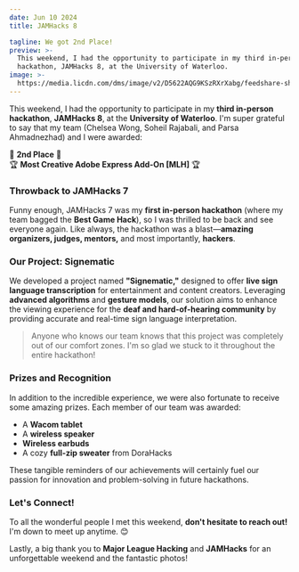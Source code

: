 ```yaml
---
date: Jun 10 2024
title: JAMHacks 8

tagline: We got 2nd Place!
preview: >-
  This weekend, I had the opportunity to participate in my third in-person
  hackathon, JAMHacks 8, at the University of Waterloo. 
image: >-
  https://media.licdn.com/dms/image/v2/D5622AQG9KSzRXrXabg/feedshare-shrink_800/feedshare-shrink_800/0/1718145250275?e=1732752000&v=beta&t=jYITvlfgXh8j3G5tObvkZ7NAuWdHkIGGRCBk03Cg5do
---
```



This weekend, I had the opportunity to participate in my **third in-person hackathon**, **JAMHacks 8**, at the **University of Waterloo**. I'm super grateful to say that my team (Chelsea Wong, Soheil Rajabali, and Parsa Ahmadnezhad) and I were awarded:

🥈 **2nd Place** 🥈  
🏆 **Most Creative Adobe Express Add-On [MLH]** 🏆

### Throwback to JAMHacks 7

Funny enough, JAMHacks 7 was my **first in-person hackathon** (where my team bagged the **Best Game Hack**), so I was thrilled to be back and see everyone again. Like always, the hackathon was a blast—**amazing organizers, judges, mentors,** and most importantly, **hackers**.

### Our Project: Signematic

We developed a project named **"Signematic,"** designed to offer **live sign language transcription** for entertainment and content creators. Leveraging **advanced algorithms** and **gesture models**, our solution aims to enhance the viewing experience for the **deaf and hard-of-hearing community** by providing accurate and real-time sign language interpretation.

> Anyone who knows our team knows that this project was completely out of our comfort zones. I'm so glad we stuck to it throughout the entire hackathon!

### Prizes and Recognition

In addition to the incredible experience, we were also fortunate to receive some amazing prizes. Each member of our team was awarded:

- A **Wacom tablet**
- A **wireless speaker**
- **Wireless earbuds**
- A cozy **full-zip sweater** from DoraHacks

These tangible reminders of our achievements will certainly fuel our passion for innovation and problem-solving in future hackathons.

### Let's Connect!

To all the wonderful people I met this weekend, **don't hesitate to reach out!** I'm down to meet up anytime. 😊

Lastly, a big thank you to **Major League Hacking** and **JAMHacks** for an unforgettable weekend and the fantastic photos!
